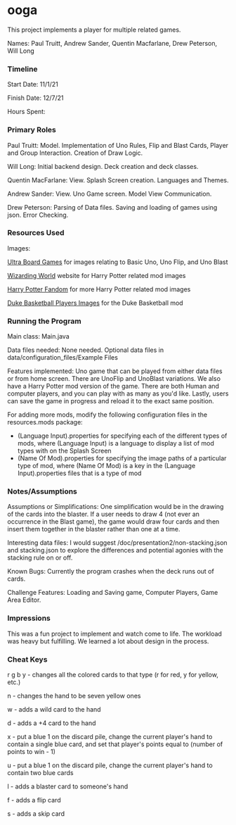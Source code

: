 ooga
====

This project implements a player for multiple related games.

Names: Paul Truitt, Andrew Sander, Quentin Macfarlane, Drew Peterson, Will Long


### Timeline

Start Date: 11/1/21

Finish Date: 12/7/21

Hours Spent:

### Primary Roles

Paul Truitt: Model. Implementation of Uno Rules, Flip and Blast Cards, Player and Group Interaction.
Creation of Draw Logic.

Will Long: Initial backend design. Deck creation and deck classes.

Quentin MacFarlane: View. Splash Screen creation. Languages and Themes.

Andrew Sander: View. Uno Game screen. Model View Communication.

Drew Peterson: Parsing of Data files. Saving and loading of games using json. Error Checking.


### Resources Used

Images:

[Ultra Board Games](https://www.ultraboardgames.com/uno/variants.php) for images relating to Basic Uno, Uno Flip, and Uno Blast

[Wizarding World](https://www.wizardingworld.com) website for Harry Potter related mod images

[Harry Potter Fandom](https://harrypotter.fandom.com/wiki/Main_Page) for more Harry Potter related mod images

[Duke Basketball Players Images](https://goduke.com/sports/mens-basketball/roster) for the Duke Basketball mod

### Running the Program

Main class: Main.java

Data files needed: None needed. Optional data files in data/configuration_files/Example Files


Features implemented: Uno game that can be played from either data files or from home
screen. There are UnoFlip and UnoBlast variations. We also have a Harry Potter mod version of
the game. There are both Human and computer players, and you can play with as many as you'd like.
Lastly, users can save the game in progress and reload it to the exact same position.

For adding more mods, modify the following configuration files in the resources.mods package:

* (Language Input).properties for specifying each of the different types of mods, where (Language Input) is a language to display a list of mod types with on the Splash Screen
* (Name Of Mod).properties for specifying the image paths of a particular type of mod, where (Name Of Mod) is a key in the (Language Input).properties files that is a type of mod

### Notes/Assumptions

Assumptions or Simplifications: One simplification would be in the drawing of the cards into the blaster.
If a user needs to draw 4 (not ever an occurrence in the Blast game), the game would draw four cards
and then insert them together in the blaster rather than one at a time.

Interesting data files: I would suggest /doc/presentation2/non-stacking.json and stacking.json
to explore the differences and potential agonies with the stacking rule on or off.

Known Bugs: Currently the program crashes when the deck runs out of cards.

Challenge Features: Loading and Saving game, Computer Players, Game Area Editor.


### Impressions

This was a fun project to implement and watch come to life. The workload was heavy but 
fulfilling. We learned a lot about design in the process.

### Cheat Keys

r g b y - changes all the colored cards to that type (r for red, y for yellow, etc.)

n - changes the hand to be seven yellow ones

w - adds a wild card to the hand

d - adds a +4 card to the hand

x - put a blue 1 on the discard pile, change the current player's hand to contain a single blue card, and set that player's points equal to (number of points to win - 1)

u - put a blue 1 on the discard pile, change the current player's hand to contain two blue cards

l - adds a blaster card to someone's hand

f - adds a flip card

s - adds a skip card

